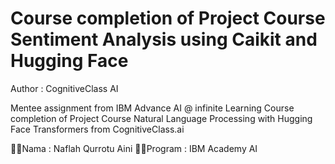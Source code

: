 # Course completion of Project Course Sentiment Analysis using Caikit and Hugging Face
Author : CognitiveClass AI

Mentee assignment from IBM Advance AI @ infinite Learning 
Course completion of Project Course Natural Language Processing with Hugging Face Transformers from CognitiveClass.ai

💐💫Nama : Naflah Qurrotu Aini
💐💫Program : IBM Academy AI
